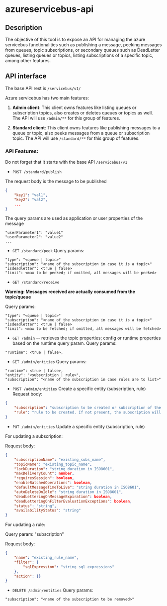 # azureservicebus-api

## Description

The objective of this tool is to expose an API for managing the azure servicebus functionalities such as publishing a message, peeking messages from queues, topic subscriptions, or secondary queues such as DeadLetter queues, listing queues or topics, listing subscriptions of a specific topic, among other features.

## API interface

The base API rest is `/servicebus/v1/`

Azure servicebus has two main features:

1. **Admin client**: This client owns features like listing queues or subscription topics, also creates or deletes queues or topics as well. The API will use `/admin/**` for this group of features.

2. **Standard client**: This client owns features like publishing messages to a queue or topic, also peeks messages from a queue or subscription topic. The API will use `/standard/**` for this group of features.

### API Features:

Do not forget that it starts with the base API `/servicebus/v1`

- `POST /standard/publish`

The request body is the message to be published 
```json
{
    "key1": "val1",
    "key2": "val2",
    ...
}
```

The query params are used as application or user properties of the message
```
"userParameter1": "value1"
"userParameter2": "value2"
...
```

- `GET /standard/peek`
Query params:
```
"type": "<queue | topic>"
"subscription": "<name of the subscription in case it is a topic>"
"isdeadletter": <true | false>
"limit": <max to be peeked; if omitted, all messages will be peeked>
```

- `GET /standard/receive`

**Warning: Messages received are actually consumed from the topic/queue**

Query params:
```
"type": "<queue | topic>"
"subscription": "<name of the subscription in case it is a topic>"
"isdeadletter": <true | false>
"limit": <max to be fetched; if omitted, all messages will be fetched>
```

- `GET /admin`
-- retrieves the topic properties; config or runtime properties based on the runtime query param.
Query params:
```
"runtime": <true | false>,
```

- `GET /admin/entities`
Query params:
```
"runtime": <true | false>,
"entity": "<subscription | rule>",
"subscription": "<name of the subscription in case rules are to list>"
```

- `POST /admin/entities`
Create a specific entity (subscription, rule)
Request body:
```json
{
    "subscription": "subscription to be created or subscription of the rule to be created>",
    "rule": "rule to be created. If not present, the subscription will be created"    
}
```

- `PUT /admin/entities`
Update a specific entity (subscription, rule)

For updating a subscription:

Request body:
```json
{
    "subscriptionName": "existing_subs_name",
    "topicName": "existing_topic_name",
    "lockDuration": "string duration in ISO8601",
    "maxDeliveryCount": number,
    "requiresSession": boolean,
    "enableBatchedOperations": boolean,
    "defaultMessageTimeToLive": "string duration in ISO8601",
    "autoDeleteOnIdle": "string duration in ISO8601",
    "deadLetteringOnMessageExpiration": boolean,
    "deadLetteringOnFilterEvaluationExceptions": boolean,
    "status": "string",
    "availabilityStatus": "string"
}
```

For updating a rule:

Query param: "subscription"

Request body:
```json
{
    "name": "existing_rule_name",
    "filter": {
        "sqlExpression": "string sql expressions"
    },
    "action": {}
}
```

- `DELETE /admin/entities`
Query params:
```
"subscription": "<name of the subscription to be removed>"
```